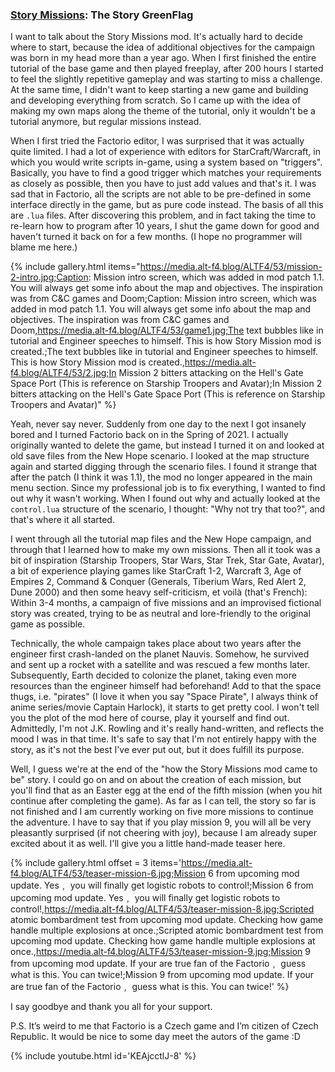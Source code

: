 ### [Story Missions](https://mods.factorio.com/mod/Story-Missions): The Story <author>GreenFlag</author>

I want to talk about the Story Missions mod. It's actually hard to decide where to start, because the idea of additional objectives for the campaign was born in my head more than a year ago. When I first finished the entire tutorial of the base game and then played freeplay, after 200 hours I started to feel the slightly repetitive gameplay and was starting to miss a challenge. At the same time, I didn't want to keep starting a new game and building and developing everything from scratch. So I came up with the idea of making my own maps along the theme of the tutorial, only it wouldn't be a tutorial anymore, but regular missions instead.

When I first tried the Factorio editor, I was surprised that it was actually quite limited. I had a lot of experience with editors for StarCraft/Warcraft, in which you would write scripts in-game, using a system based on "triggers". Basically, you have to find a good trigger which matches your requirements as closely as possible, then you have to just add values and that's it. I was sad that in Factorio, all the scripts are not able to be pre-defined in some interface directly in the game, but as pure code instead. The basis of all this are `.lua` files. After discovering this problem, and in fact taking the time to re-learn how to program after 10 years, I shut the game down for good and haven't turned it back on for a few months. (I hope no programmer will blame me here.)

{% include gallery.html items="https://media.alt-f4.blog/ALTF4/53/mission-2-intro.jpg;Caption: Mission intro screen, which was added in mod patch 1.1. You will always get some info about the map and objectives. The inspiration was from C&C games and Doom;Caption: Mission intro screen, which was added in mod patch 1.1. You will always get some info about the map and objectives. The inspiration was from C&C games and Doom,https://media.alt-f4.blog/ALTF4/53/game1.jpg;The text bubbles like in tutorial and Engineer speeches to himself. This is how Story Mission mod is created.;The text bubbles like in tutorial and Engineer speeches to himself. This is how Story Mission mod is created.,https://media.alt-f4.blog/ALTF4/53/2.jpg;In Mission 2 bitters attacking on the Hell's Gate Space Port (This is reference on Starship Troopers and Avatar);In Mission 2 bitters attacking on the Hell's Gate Space Port (This is reference on Starship Troopers and Avatar)" %}

Yeah, never say never. Suddenly from one day to the next I got insanely bored and I turned Factorio back on in the Spring of 2021. I actually originally wanted to delete the game, but instead I turned it on and looked at old save files from the New Hope scenario. I looked at the map structure again and started digging through the scenario files. I found it strange that after the patch (I think it was 1.1), the mod no longer appeared in the main menu section. Since my professional job is to fix everything, I wanted to find out why it wasn't working. When I found out why and actually looked at the `control.lua` structure of the scenario, I thought: "Why not try that too?", and that's where it all started.

I went through all the tutorial map files and the New Hope campaign, and through that I learned how to make my own missions. Then all it took was a bit of inspiration (Starship Troopers, Star Wars, Star Trek, Star Gate, Avatar), a bit of experience playing games like StarCraft 1-2, Warcraft 3, Age of Empires 2, Command & Conquer (Generals, Tiberium Wars, Red Alert 2, Dune 2000) and then some heavy self-criticism, et voilà (that's French): Within 3-4 months, a campaign of five missions and an improvised fictional story was created, trying to be as neutral and lore-friendly to the original game as possible.

Technically, the whole campaign takes place about two years after the engineer first crash-landed on the planet Nauvis. Somehow, he survived and sent up a rocket with a satellite and was rescued a few months later. Subsequently, Earth decided to colonize the planet, taking even more resources than the engineer himself had beforehand! Add to that the space thugs, i.e. "pirates" (I love it when you say "Space Pirate", I always think of anime series/movie Captain Harlock), it starts to get pretty cool. I won't tell you the plot of the mod here of course, play it yourself and find out. Admittedly, I'm not J.K. Rowling and it's really hand-written, and reflects the mood I was in that time. It's safe to say that I'm not entirely happy with the story, as it's not the best I've ever put out, but it does fulfill its purpose.

Well, I guess we're at the end of the "how the Story Missions mod came to be" story. I could go on and on about the creation of each mission, but you'll find that as an Easter egg at the end of the fifth mission (when you hit continue after completing the game). As far as I can tell, the story so far is not finished and I am currently working on five more missions to continue the adventure. I have to say that if you play mission 9, you will all be very pleasantly surprised (if not cheering with joy), because I am already super excited about it as well. I'll give you a little hand-made teaser here.

{% include gallery.html offset = 3 items='https://media.alt-f4.blog/ALTF4/53/teaser-mission-6.jpg;Mission 6 from upcoming mod update. Yes﹐ you will finally get logistic robots to control!;Mission 6 from upcoming mod update. Yes﹐ you will finally get logistic robots to control!,https://media.alt-f4.blog/ALTF4/53/teaser-mission-8.jpg;Scripted atomic bombardment test from upcoming mod update. Checking how game handle multiple explosions at once.;Scripted atomic bombardment test from upcoming mod update. Checking how game handle multiple explosions at once.,https://media.alt-f4.blog/ALTF4/53/teaser-mission-9.jpg;Mission 9 from upcoming mod update. If your are true fan of the Factorio﹐ guess what is this. You can twice!;Mission 9 from upcoming mod update. If your are true fan of the Factorio﹐ guess what is this. You can twice!' %}

I say goodbye and thank you all for your support.

P.S. It’s weird to me that Factorio is a Czech game and I’m citizen of Czech Republic. It would be nice to some day meet the autors of the game :D

{% include youtube.html id='KEAjcctlJ-8' %}
